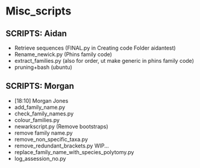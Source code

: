 # Misc_scripts
## SCRIPTS: Aidan
- Retrieve sequences (FINAL.py in Creating code Folder aidantest)
- Rename_newick.py (Phins family code)
- extract_families.py (also for order,  ut make generic in phins family code)
- pruning+bash (ubuntu)


## SCRIPTS: Morgan
- [18:10] Morgan Jones
- add_family_name.py
- check_family_names.py
- colour_families.py
- newarkscript.py (Remove bootstraps)
- remove family name.py
- remove_non_specific_taxa.py
- remove_redundant_brackets.py WIP...
- replace_family_name_with_species_polytomy.py
- log_assession_no.py    
